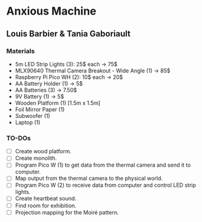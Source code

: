 # Anxious Machine
## Louis Barbier & Tania Gaboriault
### Materials
- 5m LED Strip Lights (3): 25$ each -> 75$
- MLX90640 Thermal Camera Breakout - Wide Angle (1) -> 85$
- Raspberry Pi Pico WH (2): 10$ each -> 20$
- AA Battery Holder (1) -> 5$
- AA Batteries (3) -> 7.50$
- 9V Battery (1) -> 5$
- Wooden Platform (1) [1.5m x 1.5m]
- Foil Mirror Paper (1)
- Subwoofer (1)
- Laptop (1)

### TO-DOs
- [ ] Create wood platform.
- [ ] Create monolith.
- [ ] Program Pico W (1) to get data from the thermal camera and send it to computer.
- [ ] Map output from the thermal camera to the physical world.
- [ ] Program Pico W (2) to receive data from computer and control LED strip lights.
- [ ] Create heartbeat sound.
- [ ] Find room for exhibition.
- [ ] Projection mapping for the Moiré pattern.
